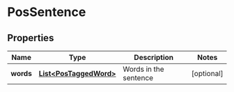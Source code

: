 
# PosSentence

## Properties
Name | Type | Description | Notes
------------ | ------------- | ------------- | -------------
**words** | [**List&lt;PosTaggedWord&gt;**](PosTaggedWord.md) | Words in the sentence |  [optional]




